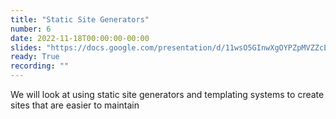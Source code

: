 ```yaml
---
title: "Static Site Generators"
number: 6
date: 2022-11-18T00:00:00-00:00
slides: "https://docs.google.com/presentation/d/11wsO5GInwXgOYPZpMVZZcEoyw6hejeBGTJDzuDC6uys/edit?usp=sharing"
ready: True
recording: ""
---
```


We will look at using static site generators and templating systems to create sites that are easier to maintain